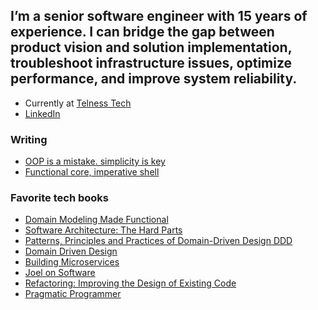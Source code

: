 ## I’m a senior software engineer with 15 years of experience. I can bridge the gap between product vision and solution implementation, troubleshoot infrastructure issues, optimize performance, and improve system reliability. <br>
- Currently at [Telness Tech](www.telnesstech.com)
- [LinkedIn](www.linkedin.com/in/acnetto)
### Writing

- [OOP is a mistake. simplicity is key](https://github.com/acneto/oop-is-a-mistake)
- [Functional core, imperative shell](https://github.com/acneto/functional-core)

### Favorite tech books

- [Domain Modeling Made Functional](https://learning.oreilly.com/library/view/domain-modeling-made/9781680505481/)<br>
- [Software Architecture: The Hard Parts](https://learning.oreilly.com/library/view/software-architecture-the/9781492086888/)<br>
- [Patterns, Principles and Practices of Domain-Driven Design DDD](https://learning.oreilly.com/library/view/patterns-principles-and/9781118714706/)<br>
- [Domain Driven Design](https://learning.oreilly.com/library/view/domain-driven-design-tackling/0321125215/)<br>
- [Building Microservices](https://learning.oreilly.com/library/view/building-microservices-2nd/9781492034018/)<br>
- [Joel on Software](https://learning.oreilly.com/library/view/joel-on-software/9781590593899/)<br>
- [Refactoring: Improving the Design of Existing Code](https://learning.oreilly.com/library/view/refactoring-improving-the/9780134757681/)<br>
- [Pragmatic Programmer](https://learning.oreilly.com/library/view/hunt-the-pragmatic-programmer/020161622X/)<br>
